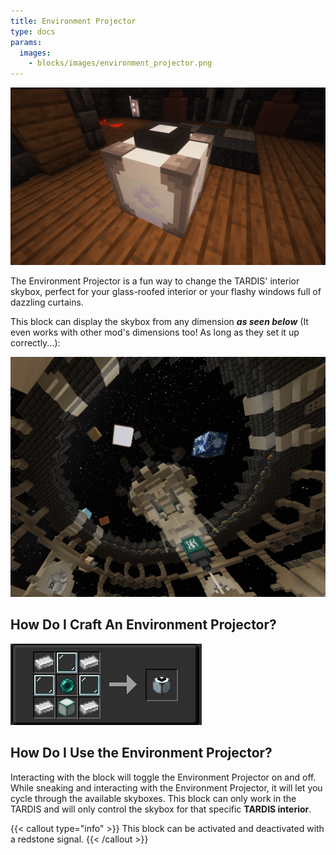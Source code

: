 ```yaml
---
title: Environment Projector
type: docs
params:
  images:
    - blocks/images/environment_projector.png
---
```


![Image of the Environment Projector](./images/environment_projector.png)

The Environment Projector is a fun way to change the TARDIS' interior skybox, perfect for your glass-roofed interior or your flashy windows full of dazzling curtains.

This block can display the skybox from any dimension *****as seen below***** (It even works with other mod's dimensions too! As long as they set it up correctly...):

![Image of the a skybox example](./images/environment_projector/env_space.png)

## How Do I Craft An Environment Projector?

![Image of the recipe](./images/environment_projector/recipe.png)

## How Do I Use the Environment Projector?

Interacting with the block will toggle the Environment Projector on and off. While sneaking and interacting with the Environment Projector, it will let you cycle through the available skyboxes. This block can only work in the TARDIS and will only control the skybox for that specific **TARDIS interior**.

{{< callout type="info" >}}
  This block can be activated and deactivated with a redstone signal.
{{< /callout >}}